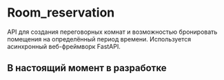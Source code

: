# Room_reservation

API для создания переговорных комнат и возможностью бронировать помещения на определённый период времени. Используется асинхронный веб-фреймворк FastAPI.

## В настоящий момент в разработке
